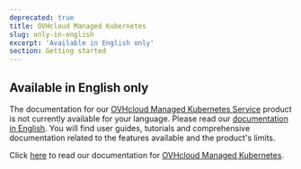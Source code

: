 ```yaml
---
deprecated: true
title: OVHcloud Managed Kubernetes
slug: only-in-english
excerpt: 'Available in English only'
section: Getting started
---
```


## Available in English only

The documentation for our  [OVHcloud Managed Kubernetes Service](https://www.ovh.nl/public-cloud/kubernetes/) product is not currently available for your language. Please read our [documentation in English](https://docs.ovh.com/gb/en/kubernetes/). You will find user guides, tutorials and comprehensive documentation related to the features available and the product's limits.

Click [here](https://docs.ovh.com/gb/en/kubernetes/) to read our documentation for [OVHcloud Managed Kubernetes](https://www.ovh.nl/public-cloud/kubernetes/).
